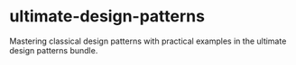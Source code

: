 # ultimate-design-patterns
Mastering classical design patterns with practical examples in the ultimate design patterns bundle.
